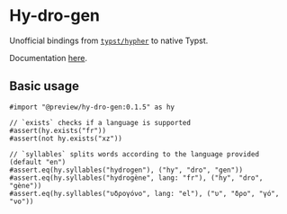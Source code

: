 # Hy-dro-gen

Unofficial bindings from [`typst/hypher`](https://github.com/typst/hypher) to native Typst.

Documentation [here](https://github.com/Vanille-N/hy-dro-gen/blob/master/doc.pdf).

## Basic usage

```typ
#import "@preview/hy-dro-gen:0.1.5" as hy

// `exists` checks if a language is supported
#assert(hy.exists("fr"))
#assert(not hy.exists("xz"))

// `syllables` splits words according to the language provided (default "en")
#assert.eq(hy.syllables("hydrogen"), ("hy", "dro", "gen"))
#assert.eq(hy.syllables("hydrogène", lang: "fr"), ("hy", "dro", "gène"))
#assert.eq(hy.syllables("υδρογόνο", lang: "el"), ("υ", "δρο", "γό", "νο"))
```
